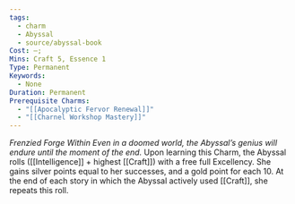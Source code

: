 ```yaml
---
tags:
  - charm
  - Abyssal
  - source/abyssal-book
Cost: —; 
Mins: Craft 5, Essence 1
Type: Permanent
Keywords:
  - None
Duration: Permanent
Prerequisite Charms:
  - "[[Apocalyptic Fervor Renewal]]"
  - "[[Charnel Workshop Mastery]]"
---
```

*Frenzied Forge Within Even in a doomed world, the Abyssal’s genius will endure until the moment of the end.*
Upon learning this Charm, the Abyssal rolls ([[Intelligence]] + highest [[Craft]]) with a free full Excellency. She gains silver points equal to her successes, and a gold point for each 10.
At the end of each story in which the Abyssal actively used [[Craft]], she repeats this roll.